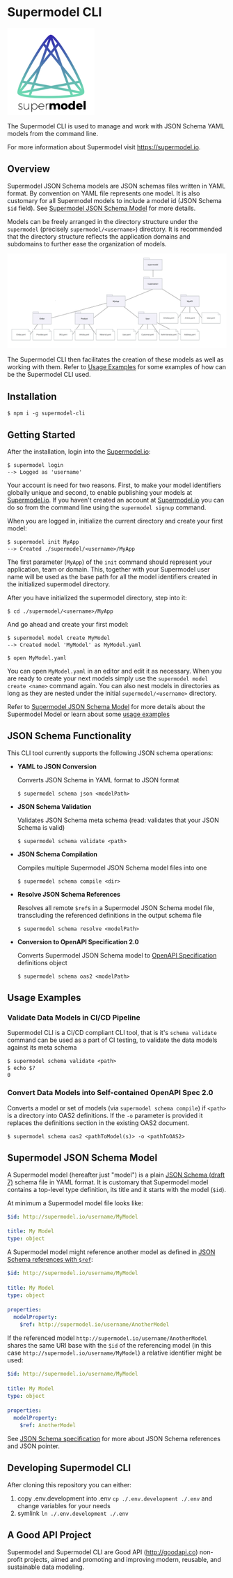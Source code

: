 # Supermodel CLI

[<img src="supermodel.svg" width="200">](http://supermodel.io)

The Supermodel CLI is used to manage and work with JSON Schema YAML models from the command line.

For more information about Supermodel visit <https://supermodel.io>.

## Overview
Supermodel JSON Schema models are JSON schemas files written in YAML format. By convention on YAML file represents one model.
It is also customary for all Supermodel models to include a model id (JSON Schema `$id` field). See [Supermodel JSON Schema Model](#supermodel-json-schema-model) for more details.

Models can be freely arranged in the directory structure under the `supermodel` (precisely `supermodel/<username>`) directory. It is recommended that the directory structure reflects the application domains and subdomains to further ease the organization of models.

<img src="exampleDiagram.png">

The Supermodel CLI then facilitates the creation of these models as well as working with them. Refer to [Usage Examples](#usage-examples) for some examples of how can be the Supermodel CLI used.

## Installation

```
$ npm i -g supermodel-cli
```

## Getting Started
After the installation, login into the [Supermodel.io](http://supermodel.io):

```
$ supermodel login
--> Logged as 'username'
```

Your account is need for two reasons. First, to make your model identifiers globally unique and second, to enable publishing your models at [Supermodel.io](http://supermodel.io). If you haven't created an account at [Supermodel.io](http://supermodel.io) you can do so from the command line using the `supermodel signup` command.


When you are logged in, initialize the current directory and create your first model:

```
$ supermodel init MyApp
--> Created ./supermodel/<username>/MyApp
```

The first parameter (`MyApp`) of the `init` command should represent your application, team or domain. This, together with your Supermodel user name will be used as the base path for all the model identifiers created in the initialized supermodel directory.

After you have initialized the supermodel directory, step into it:

```
$ cd ./supermodel/<username>/MyApp
```

And go ahead and create your first model:

```
$ supermodel model create MyModel
--> Created model 'MyModel' as MyModel.yaml 
```

```
$ open MyModel.yaml
```

You can open `MyModel.yaml` in an editor and edit it as necessary. When you are ready to create your next models simply use the `supermodel model create <name>` command again. You can also nest models in directories as long as they are nested under the initial `supermodel/<username>` directory.

Refer to [Supermodel JSON Schema Model](#supermodel-json-schema-model) for more details about the Supermodel Model or learn about some [usage examples](#usage-examples)

## JSON Schema Functionality
This CLI tool currently supports the following JSON schema operations:

- **YAML to JSON Conversion**

    Converts JSON Schema in YAML format to JSON format

    ```
    $ supermodel schema json <modelPath>
    ```

- **JSON Schema Validation**

    Validates JSON Schema meta schema (read: validates that your JSON Schema is valid)

    ```
    $ supermodel schema validate <path>
    ```

- **JSON Schema Compilation**

    Compiles multiple Supermodel JSON Schema model files into one

    ```
    $ supermodel schema compile <dir>
    ```

- **Resolve JSON Schema References**

    Resolves all remote `$ref`s in a Supermodel JSON Schema model file, transcluding the referenced definitions in the output schema file

    ```
    $ supermodel schema resolve <modelPath>
    ```

- **Conversion to OpenAPI Specification 2.0**

    Converts Supermodel JSON Schema model to [OpenAPI Specification](https://github.com/OAI/OpenAPI-Specification/blob/master/versions/2.0.md) definitions object

    ```
    $ supermodel schema oas2 <modelPath>
    ```

## Usage Examples

### Validate Data Models in CI/CD Pipeline
Supermodel CLI is a CI/CD compliant CLI tool, that is it's `schema validate` command can be used as a part of CI testing, to validate the data models against its meta schema

```
$ supermodel schema validate <path>
$ echo $?
0
```

### Convert Data Models into Self-contained OpenAPI Spec 2.0
Converts a model or set of models (via `supermodel schema compile`) if `<path>` is a directory into OAS2 definitions. If the `-o` parameter is provided it replaces the definitions section in the existing OAS2 document.

```
$ supermodel schema oas2 <pathToModel(s)> -o <pathToOAS2>
```

## Supermodel JSON Schema Model
A Supermodel model (hereafter just "model") is a plain [JSON Schema (draft 7)](http://json-schema.org/specification.html) schema file in YAML format. It is customary that Supermodel model contains a top-level type definition, its title and it starts with the model (`$id`).

At minimum a Supermodel model file looks like:

```yaml
$id: http://supermodel.io/username/MyModel

title: My Model
type: object
```

A Supermodel model might reference another model as defined in [JSON Schema references with `$ref`](http://json-schema.org/latest/json-schema-core.html#rfc.section.8):


```yaml
$id: http://supermodel.io/username/MyModel

title: My Model
type: object

properties:
  modelProperty:
    $ref: http://supermodel.io/username/AnotherModel
```

If the referenced model `http://supermodel.io/username/AnotherModel` shares the same URI base with the `$id` of the referencing model (in this case `http://supermodel.io/username/MyModel`) a relative identifier might be used:

```yaml
$id: http://supermodel.io/username/MyModel

title: My Model
type: object

properties:
  modelProperty:
    $ref: AnotherModel
```

See [JSON Schema specification](http://json-schema.org/specification.html) for more about JSON Schema references and JSON pointer.

## Developing Supermodel CLI
After cloning this repository you can either:

1. copy .env.development into .env `cp ./.env.development ./.env` and change variables for your needs
2. symlink `ln ./.env.development ./.env`

## A Good API Project

Supermodel and Supermodel CLI are Good API (<http://goodapi.co>) non-profit projects, aimed and promoting and improving modern, reusable, and sustainable data modeling.
